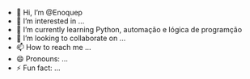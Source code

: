 - 👋 Hi, I’m @Enoquep
- 👀 I’m interested in ...
- 🌱 I’m currently learning Python, automação e lógica de programção
- 💞️ I’m looking to collaborate on ...
- 📫 How to reach me ...
- 😄 Pronouns: ...
- ⚡ Fun fact: ...

<!---
Enoquep/Enoquep is a ✨ special ✨ repository because its `README.md` (this file) appears on your GitHub profile.
You can click the Preview link to take a look at your changes.
--->
